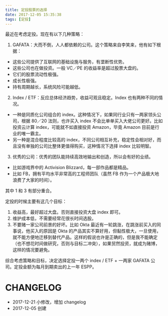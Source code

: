 ```yaml
---
title: 定投股票的选择
date: 2017-12-05 15:35:38
tags: [定投]
---
```


最近在考虑定投。现在有以下几种策略：

1. GAFATA：大而不倒，人人都依赖的公司。这个策略来自李笑来，他有如下根据：
  - 这些公司提供了互联网的基础设施与服务，有垄断性优势。
  - 这些公司也在做投资。一般 VC／PE 的收益率是超过股票大盘的。
  - 它们的股票流动性极强。
  - 成长性极强。
  - 持有周期越长，系统风险可能越低。
2. Index / ETF：反应总体经济趋势，收益可观且稳定。Index 也有两种不同的情况。
  - 一种是同质化公司组合的 index。这种情况下，如果同行业只有一两家领头公司，根据 80／20 法则，也许买入 index 不会比单单买入大佬公司更好。比如投资云计算 index，可能就不如直接投资 Amazon，毕竟 Amazon 目前是行业的唯一霸主。
  - 另一种是混合程度比较高的 index，不同公司相互补充，稳定性会相对好，而且没有单独的公司比整体更值得购买，这种情况下选择 index 比较明智。
3. 优秀的公司：优秀的团队能持续高效地输出和创造，所以会有好的业绩。
  - 比如游戏界中的 Activision Blizzard，每一部作品都是精品。
  - 比如 FB，拥有平均水平非常高的工程师团队（虽然 FB 作为一个产品极大地浪费了大家的时间）。

其中 1 和 3 有部分重合。

定投的时候主要有这几个目标：
1. 收益高，最好超过大盘。否则直接投资大盘 index 即可。
2. 维护成本低，不需要经常花很长时间选股。
3. 不要赌一家公司前景的好坏。比如 Okta 最近有一轮跳涨，在跳涨前买入的同事说，他买入的原因是 Okta 的产品其实不算好用，但黏性极大，一旦使用，就不能方便地迁移到替代产品。这样的假说也许是正确的，但是我不能确定（也不想花时间做研究，否则与目标二冲突），如果贸然投资，就成为赌博，这样的情况要避免。

综合考虑策略和目标，决定选择定投一两个 index / ETF + 一两家 GAFATA 公司。定投金额为每月到期卖出的上一年 ESPP。

# CHANGELOG
- 2017-12-21 小修改，增加 changelog
- 2017-12-05 创建
